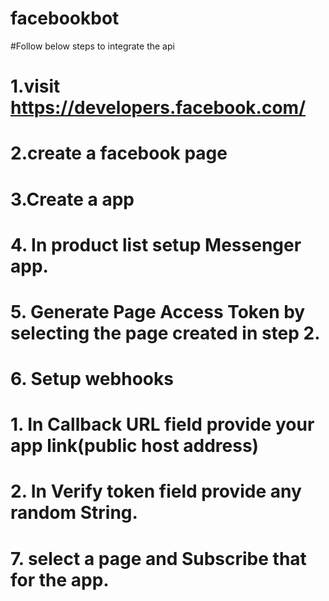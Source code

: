 # facebookbot

#Follow below steps to integrate the api
# 1.visit https://developers.facebook.com/
# 2.create a facebook page
# 3.Create a app
# 4. In product list setup Messenger app.
# 5. Generate Page Access Token by selecting the page created in step 2.
# 6. Setup webhooks
#      1. In Callback URL field provide your app link(public host address)
#      2. In Verify token field provide any random String.
# 7. select a page and Subscribe that for the app. 
